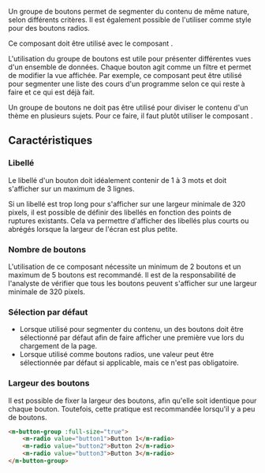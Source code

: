 Un groupe de boutons permet de segmenter du contenu de même nature, selon différents critères. Il est également possible de l'utiliser comme style pour des boutons radios.

Ce composant doit être utilisé avec le composant <modul-go name="m-radio"></modul-go>.

<modul-do>
    <p>L'utilisation du groupe de boutons est utile pour présenter différentes vues d'un ensemble de données. Chaque bouton agit comme un filtre et permet de modifier la vue affichée. Par exemple, ce composant peut être utilisé pour segmenter une liste des cours d'un programme selon ce qui reste à faire et ce qui est déjà fait.</p>
</modul-do>

<modul-dont>
    <p>Un groupe de boutons ne doit pas être utilisé pour diviser le contenu d'un thème en plusieurs sujets. Pour ce faire, il faut plutôt utiliser le composant <modul-go name="m-tabs"></modul-go>.</p>
</modul-dont>

## Caractéristiques

### Libellé
Le libellé d'un bouton doit idéalement contenir de 1 à 3 mots et doit s'afficher sur un maximum de 3 lignes.

Si un libellé est trop long pour s'afficher sur une largeur minimale de 320 pixels, il est possible de définir des libellés en fonction des points de ruptures existants. Cela va permettre d'afficher des libellés plus courts ou abrégés lorsque la largeur de l'écran est plus petite.

### Nombre de boutons
L'utilisation de ce composant nécessite un minimum de 2 boutons et un maximum de 5 boutons est recommandé. Il est de la responsabilité de l'analyste de vérifier que tous les boutons peuvent s'afficher sur une largeur minimale de 320 pixels.

### Sélection par défaut
* Lorsque utilisé pour segmenter du contenu, un des boutons doit être sélectionné par défaut afin de faire afficher une première vue lors du chargement de la page.
* Lorsque utilisé comme boutons radios, une valeur peut être sélectionnée par défaut si applicable, mais ce n'est pas obligatoire.

### Largeur des boutons
Il est possible de fixer la largeur des boutons, afin qu'elle soit identique pour chaque bouton. Toutefois, cette pratique est recommandée lorsqu'il y a peu de boutons.


<modul-demo>

```html
<m-button-group :full-size="true">
    <m-radio value="button1">Button 1</m-radio>
    <m-radio value="button2">Button 2</m-radio>
    <m-radio value="button3">Button 3</m-radio>
</m-button-group>
```

</modul-demo>